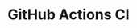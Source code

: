 # GitHub Actions CI
































































































































































































































































































































































































































































































































































































































































































































































































































































































































































































































































































































































































































































































































































































































































































































































































































































































































































































































































































































































































































































































































































































































































































































































































































































































































































































































































































































































































































































































































































































































































































































































































































































































































































































































































































